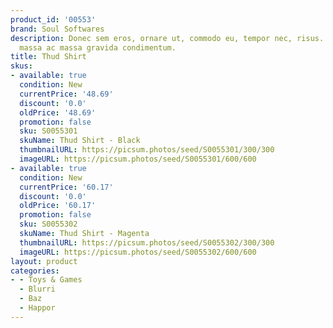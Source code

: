 ```yaml
---
product_id: '00553'
brand: Soul Softwares
description: Donec sem eros, ornare ut, commodo eu, tempor nec, risus. Curabitur nec
  massa ac massa gravida condimentum.
title: Thud Shirt
skus:
- available: true
  condition: New
  currentPrice: '48.69'
  discount: '0.0'
  oldPrice: '48.69'
  promotion: false
  sku: S0055301
  skuName: Thud Shirt - Black
  thumbnailURL: https://picsum.photos/seed/S0055301/300/300
  imageURL: https://picsum.photos/seed/S0055301/600/600
- available: true
  condition: New
  currentPrice: '60.17'
  discount: '0.0'
  oldPrice: '60.17'
  promotion: false
  sku: S0055302
  skuName: Thud Shirt - Magenta
  thumbnailURL: https://picsum.photos/seed/S0055302/300/300
  imageURL: https://picsum.photos/seed/S0055302/600/600
layout: product
categories:
- - Toys & Games
  - Blurri
  - Baz
  - Happor
---
```

